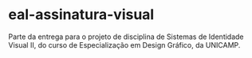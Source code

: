 # eal-assinatura-visual
Parte da entrega para o projeto de disciplina de Sistemas de Identidade Visual II, do curso de Especialização em Design Gráfico, da UNICAMP.
